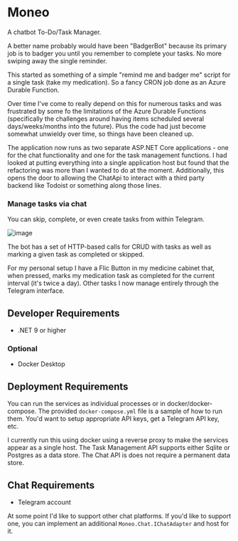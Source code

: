 # Moneo
A chatbot To-Do/Task Manager.

A better name probably would have been "BadgerBot" because its primary job is to badger you until you remember to complete your tasks. No more swiping away the single reminder.

This started as something of a simple "remind me and badger me" script for a single task (take my medication). So a fancy CRON job done as an Azure Durable Function.

Over time I've come to really depend on this for numerous tasks and was frustrated by some fo the limitations of the Azure Durable Functions (specifically the challenges around having items scheduled several days/weeks/months into the future). Plus the code had just become somewhat unwieldy over time, so things have been cleaned up.

The application now runs as two separate ASP.NET Core applications - one for the chat functionality and one for the task management functions. I had looked at putting everything into a single application host but found that the refactoring was more than I wanted to do at the moment. Additionally, this opens the door to allowing the ChatApi to interact with a third party backend like Todoist or something along those lines.

### Manage tasks via chat

You can skip, complete, or even create tasks from within Telegram.

![image](https://github.com/rumdood/Moneo/assets/3585996/f1e795b1-2db9-4eb9-9f3d-a5622db8acc5)

The bot has a set of HTTP-based calls for CRUD with tasks as well as marking a given task as completed or skipped.

For my personal setup I have a Flic Button in my medicine cabinet that, when pressed, marks my medication task as completed for the current interval (it's twice a day). Other tasks I now manage entirely through the Telegram interface.

## Developer Requirements
- .NET 9 or higher

### Optional
- Docker Desktop

## Deployment Requirements
You can run the services as individual processes or in docker/docker-compose. The provided `docker-compose.yml` file is a sample of how to run them. You'd want to setup appropriate API keys, get a Telegram API key, etc.

I currently run this using docker using a reverse proxy to make the services appear as a single host. The Task Management API supports either Sqlite or Postgres as a data store. The Chat API is does not require a permanent data store.

## Chat Requirements
- Telegram account

At some point I'd like to support other chat platforms. If you'd like to support one, you can implement an additional `Moneo.Chat.IChatAdapter` and host for it. 
